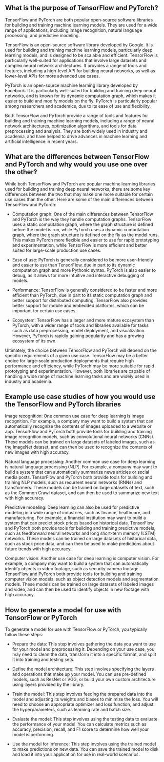 ---
---

## What is the purpose of TensorFlow and PyTorch?

TensorFlow and PyTorch are both popular open-source software libraries for building and training machine learning models. They are used for a wide range of applications, including image recognition, natural language processing, and predictive modeling.

TensorFlow is an open-source software library developed by Google. It is used for building and training machine learning models, particularly deep learning models, and is designed to be scalable and efficient. TensorFlow is particularly well-suited for applications that involve large datasets and complex neural network architectures. It provides a range of tools and features, including a high-level API for building neural networks, as well as lower-level APIs for more advanced use cases.

PyTorch is an open-source machine learning library developed by Facebook. It is particularly well-suited for building and training deep neural networks, and is known for its dynamic computation graph, which makes it easier to build and modify models on the fly. PyTorch is particularly popular among researchers and academics, due to its ease of use and flexibility.

Both TensorFlow and PyTorch provide a range of tools and features for building and training machine learning models, including a range of neural network architectures, optimization algorithms, and tools for data preprocessing and analysis. They are both widely used in industry and academia, and have helped to drive advances in machine learning and artificial intelligence in recent years.

## What are the differences between TensorFlow and PyTorch and why would you use one over the other?

While both TensorFlow and PyTorch are popular machine learning libraries used for building and training deep neural networks, there are some key differences between the two that may make one more suitable for certain use cases than the other. Here are some of the main differences between TensorFlow and PyTorch:

* Computation graph: One of the main differences between TensorFlow and PyTorch is the way they handle computation graphs. TensorFlow uses a static computation graph, where the graph structure is defined before the model is run, while PyTorch uses a dynamic computation graph, where the graph structure is defined on the fly as the model runs. This makes PyTorch more flexible and easier to use for rapid prototyping and experimentation, while TensorFlow is more efficient and better suited for large-scale production use cases.

* Ease of use: PyTorch is generally considered to be more user-friendly and easier to use than TensorFlow, due in part to its dynamic computation graph and more Pythonic syntax. PyTorch is also easier to debug, as it allows for more intuitive and interactive debugging of models.

* Performance: TensorFlow is generally considered to be faster and more efficient than PyTorch, due in part to its static computation graph and better support for distributed computing. TensorFlow also provides better support for mobile and embedded platforms, which can be important for certain use cases.

* Ecosystem: TensorFlow has a larger and more mature ecosystem than PyTorch, with a wider range of tools and libraries available for tasks such as data preprocessing, model deployment, and visualization. However, PyTorch is rapidly gaining popularity and has a growing ecosystem of its own.

Ultimately, the choice between TensorFlow and PyTorch will depend on the specific requirements of a given use case. TensorFlow may be a better choice for large-scale production deployments that require high performance and efficiency, while PyTorch may be more suitable for rapid prototyping and experimentation. However, both libraries are capable of handling a wide range of machine learning tasks and are widely used in industry and academia.

## Example use case studies of how you would use the TensorFlow and PyTorch libraries

Image recognition: One common use case for deep learning is image recognition. For example, a company may want to build a system that can automatically recognize the contents of images uploaded to a website or app. TensorFlow and PyTorch both provide tools for building and training image recognition models, such as convolutional neural networks (CNNs). These models can be trained on large datasets of labeled images, such as the ImageNet dataset, and can then be used to recognize the contents of new images with high accuracy.

Natural language processing: Another common use case for deep learning is natural language processing (NLP). For example, a company may want to build a system that can automatically summarize news articles or social media posts. TensorFlow and PyTorch both provide tools for building and training NLP models, such as recurrent neural networks (RNNs) and transformers. These models can be trained on large datasets of text, such as the Common Crawl dataset, and can then be used to summarize new text with high accuracy.

Predictive modeling: Deep learning can also be used for predictive modeling in a wide range of industries, such as finance, healthcare, and manufacturing. For example, a financial institution may want to build a system that can predict stock prices based on historical data. TensorFlow and PyTorch both provide tools for building and training predictive models, such as feedforward neural networks and long short-term memory (LSTM) networks. These models can be trained on large datasets of historical data, such as stock price data, and can then be used to make predictions about future trends with high accuracy.

Computer vision: Another use case for deep learning is computer vision. For example, a company may want to build a system that can automatically identify objects in video footage, such as security camera footage. TensorFlow and PyTorch both provide tools for building and training computer vision models, such as object detection models and segmentation models. These models can be trained on large datasets of labeled images and video, and can then be used to identify objects in new footage with high accuracy.

## How to generate a model for use with TensorFlow or PyTorch

To generate a model for use with TensorFlow or PyTorch, you typically follow these steps:

* Prepare the data: This step involves gathering the data you want to use for your model and preprocessing it. Depending on your use case, you may need to clean the data, transform it into a specific format, and split it into training and testing sets.

* Define the model architecture: This step involves specifying the layers and operations that make up your model. You can use pre-defined models, such as ResNet or VGG, or build your own custom architecture using layers provided by the library.

* Train the model: This step involves feeding the prepared data into the model and adjusting its weights and biases to minimize the loss. You will need to choose an appropriate optimizer and loss function, and adjust the hyperparameters, such as learning rate and batch size.

* Evaluate the model: This step involves using the testing data to evaluate the performance of your model. You can calculate metrics such as accuracy, precision, recall, and F1 score to determine how well your model is performing.

* Use the model for inference: This step involves using the trained model to make predictions on new data. You can save the trained model to disk and load it into your application for use in real-world scenarios.